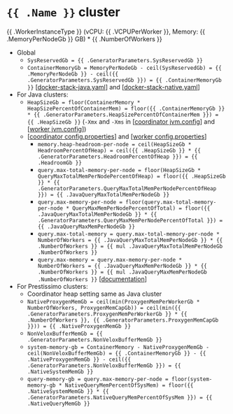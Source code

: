 # `{{ .Name }}` cluster
{{ .WorkerInstanceType }} (vCPU: {{ .VCPUPerWorker }}, Memory: {{ .MemoryPerNodeGb }} GB) * {{ .NumberOfWorkers }}

* Global
  * `SysReservedGb = {{ .GeneratorParameters.SysReservedGb }}`
  * `ContainerMemoryGb = MemoryPerNodeGb - ceil(SysReservedGb) = {{ .MemoryPerNodeGb }} - ceil({{ .GeneratorParameters.SysReservedGb }}) = {{ .ContainerMemoryGb }}` [[docker-stack-java.yaml](docker-stack-java.yaml)] and [[docker-stack-native.yaml](docker-stack-native.yaml)]
* For Java clusters:
  * `HeapSizeGb = floor(ContainerMemory * HeapSizePercentOfContainerMem) = floor({{ .ContainerMemoryGb }} * {{ .GeneratorParameters.HeapSizePercentOfContainerMem }}) = {{ .HeapSizeGb }}` (`-Xmx` and `-Xms` in [[coordinator jvm.config](coordinator/jvm.config)] and [[worker jvm.config](workers/jvm.config)])
  * [[coordinator config.properties](coordinator/config.properties)] and [[worker config.properties](worker/config.properties)]
    * `memory.heap-headroom-per-node = ceil(HeapSizeGb * HeadroomPercentOfHeap) = ceil({{ .HeapSizeGb }} * {{ .GeneratorParameters.HeadroomPercentOfHeap }}) = {{ .HeadroomGb }}`
    * `query.max-total-memory-per-node = floor(HeapSizeGb * QueryMaxTotalMemPerNodePercentOfHeap) = floor({{ .HeapSizeGb }} * {{ .GeneratorParameters.QueryMaxTotalMemPerNodePercentOfHeap }}) = {{ .JavaQueryMaxTotalMemPerNodeGb }}`
    * `query.max-memory-per-node = floor(query.max-total-memory-per-node * QueryMaxMemPerNodePercentOfTotal) = floor({{ .JavaQueryMaxTotalMemPerNodeGb }} * {{ .GeneratorParameters.QueryMaxMemPerNodePercentOfTotal }}) = {{ .JavaQueryMaxMemPerNodeGb }}`
    * `query.max-total-memory = query.max-total-memory-per-node * NumberOfWorkers = {{ .JavaQueryMaxTotalMemPerNodeGb }} * {{ .NumberOfWorkers }} = {{ mul .JavaQueryMaxTotalMemPerNodeGb .NumberOfWorkers }}`
    * `query.max-memory = query.max-memory-per-node * NumberOfWorkers = {{ .JavaQueryMaxMemPerNodeGb }} * {{ .NumberOfWorkers }} = {{ mul .JavaQueryMaxMemPerNodeGb .NumberOfWorkers }}` [[documentation](https://prestodb.io/docs/current/admin/properties.html#memory-management-properties)]
* For Prestissimo clusters:
  * Coordinator heap setting same as Java cluster
  * `NativeProxygenMemGb = ceil(min(ProxygenMemPerWorkerGb * NumberOfWorkers, ProxygenMemCapGb)) = ceil(min({{ .GeneratorParameters.ProxygenMemPerWorkerGb }} * {{ .NumberOfWorkers }}, {{ .GeneratorParameters.ProxygenMemCapGb }})) = {{ .NativeProxygenMemGb }}`
  * `NonVeloxBufferMemGb = {{ .GeneratorParameters.NonVeloxBufferMemGb }}`
  * `system-memory-gb = ContainerMemory - NativeProxygenMemGb - ceil(NonVeloxBufferMemGb) = {{ .ContainerMemoryGb }} - {{ .NativeProxygenMemGb }} - ceil({{ .GeneratorParameters.NonVeloxBufferMemGb }}) = {{ .NativeSystemMemGb }}`
  * `query-memory-gb = query.max-memory-per-node = floor(system-memory-gb * NativeQueryMemPercentOfSysMem) = floor({{ .NativeSystemMemGb }} * {{ .GeneratorParameters.NativeQueryMemPercentOfSysMem }}) = {{ .NativeQueryMemGb }}`
